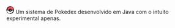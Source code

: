 <img src="Images/pokebola_two.png" width="20" height="20">
Um sistema de Pokedex desenvolvido em Java com o intuito experimental apenas.
